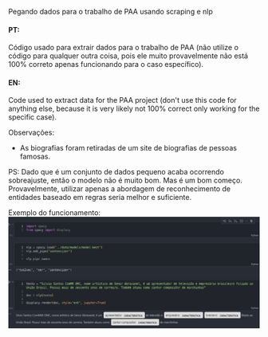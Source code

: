 Pegando dados para o trabalho de PAA usando scraping e nlp

#### PT:
Código usado para extrair dados para o trabalho de PAA (não utilize o código para qualquer outra coisa, pois ele muito provavelmente não está 100% correto apenas funcionando para o caso específico).

#### EN:
Code used to extract data for the PAA project (don't use this code for anything else, because it is very likely not 100% correct only working for the specific case).

Observações:
- As biografias foram retiradas de um site de biografias de pessoas famosas.

PS: 
Dado que é um conjunto de dados pequeno acaba ocorrendo sobreajuste, então o modelo não é muito bom. Mas é um bom começo.
Provavelmente, utilizar apenas a abordagem de reconhecimento de entidades baseado em regras seria melhor e suficiente.

Exemplo do funcionamento:
![image](./exemplo.png)